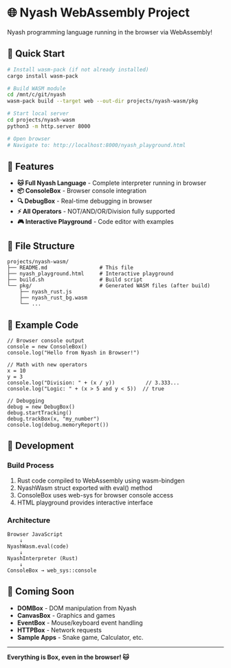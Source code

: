 # 🌐 Nyash WebAssembly Project

Nyash programming language running in the browser via WebAssembly!

## 🚀 Quick Start

```bash
# Install wasm-pack (if not already installed)
cargo install wasm-pack

# Build WASM module
cd /mnt/c/git/nyash
wasm-pack build --target web --out-dir projects/nyash-wasm/pkg

# Start local server  
cd projects/nyash-wasm
python3 -m http.server 8000

# Open browser
# Navigate to: http://localhost:8000/nyash_playground.html
```

## 🎯 Features

- **🐱 Full Nyash Language** - Complete interpreter running in browser
- **📦 ConsoleBox** - Browser console integration  
- **🔍 DebugBox** - Real-time debugging in browser
- **⚡ All Operators** - NOT/AND/OR/Division fully supported
- **🎮 Interactive Playground** - Code editor with examples

## 📁 File Structure

```
projects/nyash-wasm/
├── README.md                 # This file
├── nyash_playground.html     # Interactive playground
├── build.sh                  # Build script
└── pkg/                      # Generated WASM files (after build)
    ├── nyash_rust.js
    ├── nyash_rust_bg.wasm
    └── ...
```

## 🎨 Example Code

```nyash
// Browser console output
console = new ConsoleBox()
console.log("Hello from Nyash in Browser!")

// Math with new operators
x = 10
y = 3
console.log("Division: " + (x / y))          // 3.333...
console.log("Logic: " + (x > 5 and y < 5))  // true

// Debugging
debug = new DebugBox()
debug.startTracking()
debug.trackBox(x, "my_number")
console.log(debug.memoryReport())
```

## 🔧 Development

### Build Process
1. Rust code compiled to WebAssembly using wasm-bindgen
2. NyashWasm struct exported with eval() method  
3. ConsoleBox uses web-sys for browser console access
4. HTML playground provides interactive interface

### Architecture
```
Browser JavaScript
    ↓
NyashWasm.eval(code)
    ↓ 
NyashInterpreter (Rust)
    ↓
ConsoleBox → web_sys::console
```

## 🎉 Coming Soon

- **DOMBox** - DOM manipulation from Nyash
- **CanvasBox** - Graphics and games
- **EventBox** - Mouse/keyboard event handling
- **HTTPBox** - Network requests
- **Sample Apps** - Snake game, Calculator, etc.

---

**Everything is Box, even in the browser! 🐱**